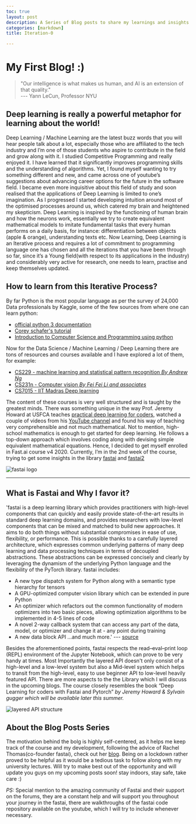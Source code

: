 ```yaml
---
toc: true
layout: post
description: A Series of Blog posts to share my learnings and insights during the Fast.ai course v4, hoping to help fellow learners. :)
categories: [markdown]
title: Iteration-0

---
```

# My First Blog! :)

>"Our intelligence is what makes us human, and AI is an extension of that quality."   
--- Yann LeCun, Professor  NYU

## Deep learning is really a powerful metaphor for learning about the world!

Deep Learning / Machine Learning are the latest buzz words that you will hear people talk about a lot, especially those who are affiliated to the tech industry and I’m one of those students who aspire to contribute in the field and grow along with it. I studied Competitive Programming and really enjoyed it. I have learned that it significantly improves programming skills and the understanding of algorithms. Yet, I found myself wanting to try something different and new, and came across one of youtube’s suggestions about advancing career options for the future in the software field. I became even more inquisitive about this field of study and soon realised that the applications of Deep Learning is limited to one’s imagination. As I progressed I started developing intuition around most of the optimised processes around us, which catered my brain and heightened my skepticism. Deep Learning is inspired by the functioning of human brain and how the neurons work, essentially we try to create equivalent mathematical models to imitate fundamental tasks that every human performs on a daily basis, for instance: differentiation between objects (apple & orange), understanding texts etc. Now Learning, Deep Learning is an Iterative process and requires a lot of commitment to programming language one has chosen and all the iterations that you have been through so far, since it’s a Young field(with respect to its applications in the industry) and considerably very active for research, one needs to learn, practise and keep themselves updated.

## How to learn from this Iterative Process?
By far Python is the most popular language as per the survey of 24,000 Data professionals by Kaggle, some of the few sources from where one can learn python:
- [official python 3 documentation](https://docs.python.org/3/) 
- [Corey schafer's tutorial](https://www.youtube.com/channel/UCCezIgC97PvUuR4_gbFUs5g)
- [Introduction to Computer Science and Programming using python](https://courses.edx.org/courses/course-v1:MITx+6.00.1x_7+3T2015/course/)

Now for the Data Science / Machine Learning / Deep Learning there are tons of resources and courses available and I have explored a lot of them, for example:
- [CS229 - machine learning and statistical pattern recognition *By Andrew Ng*](https://www.youtube.com/playlist?list=PLA89DCFA6ADACE599)
- [CS231n - Computer vision *By Fei Fei Li and associates*](https://www.youtube.com/playlist?list=PL3FW7Lu3i5JvHM8ljYj-zLfQRF3EO8sYv)
- [CS7015 - IIT Madras Deep learning](https://www.youtube.com/playlist?list=PLyqSpQzTE6M9gCgajvQbc68Hk_JKGBAYT)

The content of these courses is very well structured and is taught by the greatest minds. There was something unique in the way Prof. Jeremy Howard at USFCA teaches [practical deep learning for coders](https://course.fast.ai), watched a couple of videos from his [YouTube channel](https://www.youtube.com/user/howardjeremyp) and found his way of teaching very comprehensible and not much mathematical. Not to mention, high-school mathematics is enough to get started for deep learning. He follows a top-down approach which involves coding along with devising simple equivalent mathematical equations. Hence, I decided to get myself enrolled in Fast.ai course v4 2020. Currently, I’m in the 2nd week of the course, trying to get some insights in the library [fastai](https://github.com/fastai/fastai) and [fastai2](https://github.com/fastai/fastai2)

![fastai logo](https://miro.medium.com/max/1128/1*H2bbbgCg4u71KsYay7eVhQ.png)

---
## What is **Fastai** and Why I favor it?
'fastai is a deep learning library which provides practitioners with high-level components that can quickly and easily provide state-of-the-art results in standard deep learning domains, and provides researchers with low-level components that can be mixed and matched to build new approaches. It aims to do both things without substantial compromises in ease of use, flexibility, or performance. This is possible thanks to a carefully layered architecture, which expresses common underlying patterns of many deep learning and data processing techniques in terms of decoupled abstractions. These abstractions can be expressed concisely and clearly by leveraging the dynamism of the underlying Python language and the flexibility of the PyTorch library. fastai includes:

- A new type dispatch system for Python along with a semantic type hierarchy for tensors
- A GPU-optimized computer vision library which can be extended in pure Python
- An optimizer which refactors out the common functionality of modern optimizers into two basic pieces,  allowing optimization algorithms to be implemented in 4-5 lines of code
- A novel 2-way callback system that can access any part of the data, model, or optimizer and change it at - any point during training
- A new data block API
...and much more.' --- [source](https://www.fast.ai/2020/02/13/fastai-A-Layered-API-for-Deep-Learning/)

Besides the aforementioned points, fastai respects the read–eval–print loop (REPL) environment of the Jupyter Notebook, which can prove to be very handy at times. Most Importantly the layered API doesn't only consist of a high-level and a low-level system but also a Mid-level system which helps to transit from the high-level, easy to use beginner API to low-level heavily featured API. There are more aspects to the the Library which I will discuss in the upcoming blogs. The course closely resembles the book “Deep Learning for coders with Fastai and Pytorch” *by Jeremy Howard & Sylvain gugger which will be available later this summer.*

![layered API structure](https://www.fast.ai/images/fastai_paper/layered.PNG)

## About the Blog Posts Series
The motivation behind the bolg is highly self-centered, as it helps me keep track of the course and my development, following the advice of Rachel Thomas(co-founder fastai), check out her [blog](https://medium.com/@racheltho/why-you-yes-you-should-blog-7d2544ac1045).
Being on a lockdown rather proved to be helpful as it would be a tedious task to follow along with my university lectures.
Will try to make best out of the opportunity and will update you guys on my upcoming posts soon!
stay indoors, stay safe, take care :)

*PS:* Special mention to the amazing community of Fastai and their support on the forums, they are a constant help and will support you throughout your journey in the fastai, there are walkthroughs of the fastai code repository available on the youtube, which I will try to include whenever necessary.

